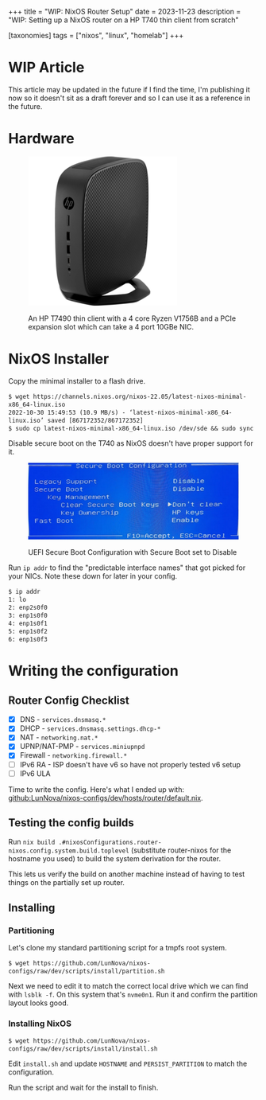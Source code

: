 +++
title = "WIP: NixOS Router Setup"
date = 2023-11-23
description = "WIP: Setting up a NixOS router on a HP T740 thin client from scratch"

[taxonomies]
tags = ["nixos", "linux", "homelab"]
+++
# WIP Article

This article may be updated in the future if I find the time, I'm publishing it now so it doesn't sit as a draft forever and so I can use it as a reference in the future.

# Hardware

<figure>

![](./hp_t740.png)

<figcaption>
An HP T7490 thin client with a 4 core Ryzen V1756B and a PCIe expansion slot which can take a 4 port 10GBe NIC.
</figcaption>

</figure>

# NixOS Installer

Copy the minimal installer to a flash drive.

```
$ wget https://channels.nixos.org/nixos-22.05/latest-nixos-minimal-x86_64-linux.iso
2022-10-30 15:49:53 (10.9 MB/s) - ‘latest-nixos-minimal-x86_64-linux.iso’ saved [867172352/867172352]
$ sudo cp latest-nixos-minimal-x86_64-linux.iso /dev/sde && sudo sync
```

Disable secure boot on the T740 as NixOS doesn't have proper support for it.

<figure>

![](./secure-boot.png)

<figcaption>
UEFI Secure Boot Configuration with Secure Boot set to Disable
</figcaption>

</figure>

Run `ip addr` to find the "predictable interface names" that got picked for your NICs. Note these down for later in your config.

```
$ ip addr
1: lo
2: enp2s0f0
3: enp1s0f0
4: enp1s0f1
5: enp1s0f2
6: enp1s0f3
```

# Writing the configuration

## Router Config Checklist

- [x] DNS - `services.dnsmasq.*`
- [x] DHCP - `services.dnsmasq.settings.dhcp-*`
- [x] NAT - `networking.nat.*`
- [x] UPNP/NAT-PMP - `services.miniupnpd`
- [x] Firewall - `networking.firewall.*`
- [ ] IPv6 RA - ISP doesn't have v6 so have not properly tested v6 setup
- [ ] IPv6 ULA

Time to write the config. Here's what I ended up with: [github:LunNova/nixos-configs/dev/hosts/router/default.nix](https://github.com/LunNova/nixos-configs/blob/91b3c3db0b717eb0215724c0aa6fff7002ab4437/hosts/router/default.nix).

## Testing the config builds

Run `nix build .#nixosConfigurations.router-nixos.config.system.build.toplevel` (substitute router-nixos for the hostname you used) to build the system derivation for the router.

This lets us verify the build on another machine instead of having to test things on the partially set up router.

## Installing

### Partitioning

Let's clone my standard partitioning script for a tmpfs root system.

```
$ wget https://github.com/LunNova/nixos-configs/raw/dev/scripts/install/partition.sh
```

Next we need to edit it to match the correct local drive which we can find with `lsblk -f`. On this system that's `nvme0n1`.
Run it and confirm the partition layout looks good.

### Installing NixOS

```
$ wget https://github.com/LunNova/nixos-configs/raw/dev/scripts/install/install.sh
```

Edit `install.sh` and update `HOSTNAME` and `PERSIST_PARTITION` to match the configuration.

Run the script and wait for the install to finish.


